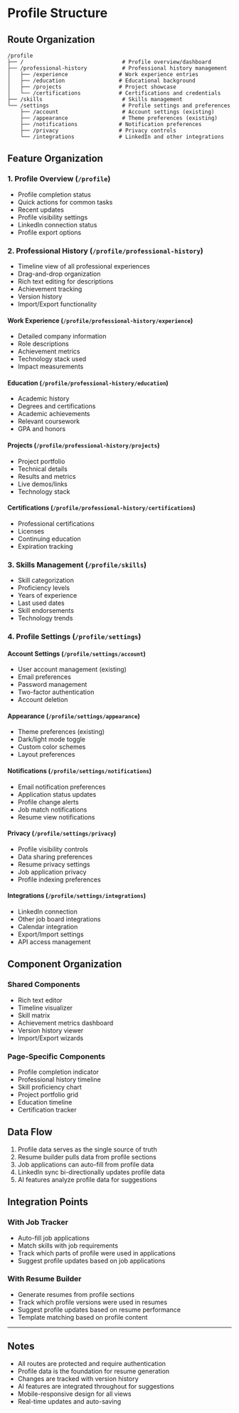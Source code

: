 # Profile Structure

## Route Organization

```
/profile
├── /                               # Profile overview/dashboard
├── /professional-history           # Professional history management
│   ├── /experience                # Work experience entries
│   ├── /education                 # Educational background
│   ├── /projects                  # Project showcase
│   └── /certifications            # Certifications and credentials
├── /skills                         # Skills management
└── /settings                       # Profile settings and preferences
    ├── /account                    # Account settings (existing)
    ├── /appearance                 # Theme preferences (existing)
    ├── /notifications             # Notification preferences
    ├── /privacy                   # Privacy controls
    └── /integrations              # LinkedIn and other integrations
```

## Feature Organization

### 1. Profile Overview (`/profile`)
- Profile completion status
- Quick actions for common tasks
- Recent updates
- Profile visibility settings
- LinkedIn connection status
- Profile export options

### 2. Professional History (`/profile/professional-history`)
- Timeline view of all professional experiences
- Drag-and-drop organization
- Rich text editing for descriptions
- Achievement tracking
- Version history
- Import/Export functionality

#### Work Experience (`/profile/professional-history/experience`)
- Detailed company information
- Role descriptions
- Achievement metrics
- Technology stack used
- Impact measurements

#### Education (`/profile/professional-history/education`)
- Academic history
- Degrees and certifications
- Academic achievements
- Relevant coursework
- GPA and honors

#### Projects (`/profile/professional-history/projects`)
- Project portfolio
- Technical details
- Results and metrics
- Live demos/links
- Technology stack

#### Certifications (`/profile/professional-history/certifications`)
- Professional certifications
- Licenses
- Continuing education
- Expiration tracking

### 3. Skills Management (`/profile/skills`)
- Skill categorization
- Proficiency levels
- Years of experience
- Last used dates
- Skill endorsements
- Technology trends

### 4. Profile Settings (`/profile/settings`)
#### Account Settings (`/profile/settings/account`)
- User account management (existing)
- Email preferences
- Password management
- Two-factor authentication
- Account deletion

#### Appearance (`/profile/settings/appearance`)
- Theme preferences (existing)
- Dark/light mode toggle
- Custom color schemes
- Layout preferences

#### Notifications (`/profile/settings/notifications`)
- Email notification preferences
- Application status updates
- Profile change alerts
- Job match notifications
- Resume view notifications

#### Privacy (`/profile/settings/privacy`)
- Profile visibility controls
- Data sharing preferences
- Resume privacy settings
- Job application privacy
- Profile indexing preferences

#### Integrations (`/profile/settings/integrations`)
- LinkedIn connection
- Other job board integrations
- Calendar integration
- Export/Import settings
- API access management

## Component Organization

### Shared Components
- Rich text editor
- Timeline visualizer
- Skill matrix
- Achievement metrics dashboard
- Version history viewer
- Import/Export wizards

### Page-Specific Components
- Profile completion indicator
- Professional history timeline
- Skill proficiency chart
- Project portfolio grid
- Education timeline
- Certification tracker

## Data Flow

1. Profile data serves as the single source of truth
2. Resume builder pulls data from profile sections
3. Job applications can auto-fill from profile data
4. LinkedIn sync bi-directionally updates profile data
5. AI features analyze profile data for suggestions

## Integration Points

### With Job Tracker
- Auto-fill job applications
- Match skills with job requirements
- Track which parts of profile were used in applications
- Suggest profile updates based on job applications

### With Resume Builder
- Generate resumes from profile sections
- Track which profile versions were used in resumes
- Suggest profile updates based on resume performance
- Template matching based on profile content

---
## Notes
- All routes are protected and require authentication
- Profile data is the foundation for resume generation
- Changes are tracked with version history
- AI features are integrated throughout for suggestions
- Mobile-responsive design for all views
- Real-time updates and auto-saving 